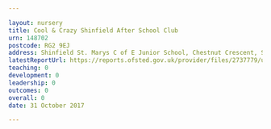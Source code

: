 ```yaml
---

layout: nursery
title: Cool & Crazy Shinfield After School Club
urn: 148702
postcode: RG2 9EJ
address: Shinfield St. Marys C of E Junior School, Chestnut Crescent, Shinfield, READING, RG2 9EJ
latestReportUrl: https://reports.ofsted.gov.uk/provider/files/2737779/urn/148702.pdf
teaching: 0
development: 0
leadership: 0
outcomes: 0
overall: 0
date: 31 October 2017

---
```

